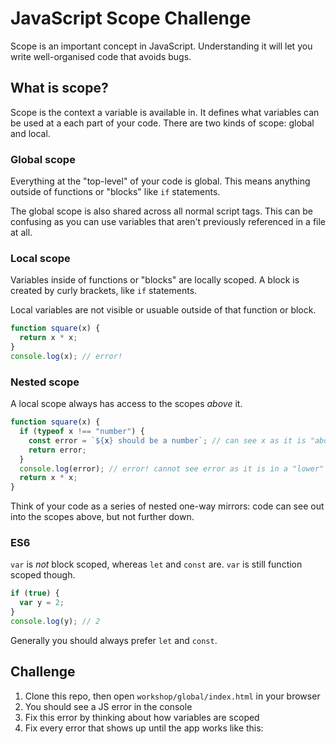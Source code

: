 # JavaScript Scope Challenge

Scope is an important concept in JavaScript. Understanding it will let you write well-organised code that avoids bugs.

## What is scope?

Scope is the context a variable is available in. It defines what variables can be used at a each part of your code. There are two kinds of scope: global and local.

### Global scope

Everything at the "top-level" of your code is global. This means anything outside of functions or "blocks" like `if` statements.

The global scope is also shared across all normal script tags. This can be confusing as you can use variables that aren't previously referenced in a file at all.

### Local scope

Variables inside of functions or "blocks" are locally scoped. A block is created by curly brackets, like `if` statements.

Local variables are not visible or usuable outside of that function or block.

```js
function square(x) {
  return x * x;
}
console.log(x); // error!
```

### Nested scope

A local scope always has access to the scopes _above_ it.

```js
function square(x) {
  if (typeof x !== "number") {
    const error = `${x} should be a number`; // can see x as it is "above" this scope
    return error;
  }
  console.log(error); // error! cannot see error as it is in a "lower" scope
  return x * x;
}
```

Think of your code as a series of nested one-way mirrors: code can see out into the scopes above, but not further down.

### ES6

`var` is _not_ block scoped, whereas `let` and `const` are. `var` is still function scoped though.

```js
if (true) {
  var y = 2;
}
console.log(y); // 2
```

Generally you should always prefer `let` and `const`.

## Challenge

1. Clone this repo, then open `workshop/global/index.html` in your browser
1. You should see a JS error in the console
1. Fix this error by thinking about how variables are scoped
1. Fix every error that shows up until the app works like this:
